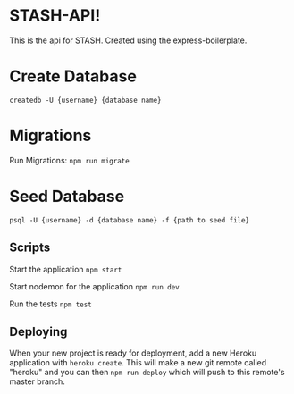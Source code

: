 # STASH-API!

This is the api for STASH.
Created using the express-boilerplate.

# Create Database
`createdb -U {username} {database name}`

# Migrations
Run Migrations: `npm run migrate`

# Seed Database
`psql -U {username} -d {database name} -f {path to seed file}`

## Scripts

Start the application `npm start`

Start nodemon for the application `npm run dev`

Run the tests `npm test`

## Deploying

When your new project is ready for deployment, add a new Heroku application with `heroku create`. This will make a new git remote called "heroku" and you can then `npm run deploy` which will push to this remote's master branch.